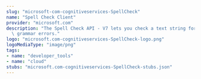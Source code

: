 ```yaml
---
slug: "microsoft-com-cognitiveservices-SpellCheck"
name: "Spell Check Client"
provider: "microsoft.com"
description: "The Spell Check API - V7 lets you check a text string for spelling and\
  \ grammar errors."
logo: "microsoft.com-cognitiveservices-SpellCheck-logo.png"
logoMediaType: "image/png"
tags:
- name: "developer_tools"
- name: "cloud"
stubs: "microsoft.com-cognitiveservices-SpellCheck-stubs.json"
---
```

